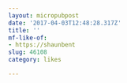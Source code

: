 ```yaml
---
layout: micropubpost
date: '2017-04-03T12:48:28.317Z'
title: ''
mf-like-of:
- https://shaunbent
slug: 46108
category: likes

---
```

